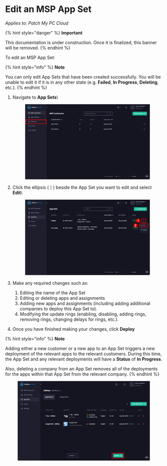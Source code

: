 # Edit an MSP App Set

_Applies to: Patch My PC Cloud_

{% hint style="danger" %}
**Important**

This documentation is under construction. Once it is finalized, this banner will be removed.
{% endhint %}

To edit an MSP App Set:

{% hint style="info" %}
**Note**

You can only edit App Sets that have been created successfully. You will be unable to edit it if it is in any other state (e.g. **Failed**, **In Progress**, **Deleting**, etc.).
{% endhint %}

1.  Navigate to **App Sets**\


    <figure><img src="../../../_images/gitbook/image (111).png" alt="Navigating to “App Sets”" width="563"><figcaption></figcaption></figure>
2.  Click the ellipsis (**⋮**) beside the App Set you want to edit and select **Edit**\


    <figure><img src="../../../_images/gitbook/image (112).png" alt="Clicking the ellipsis beside the App Set you want to edit" width="563"><figcaption></figcaption></figure>
3. Make any required changes such as:
   1. Editing the name of the App Set
   2. Editing or deleting apps and assignments
   3. Adding new apps and assignments (including adding additional companies to deploy this App Set to).
   4. Modifying the update rings (enabling, disabling, adding rings, removing rings, changing delays for rings, etc.).
4. Once you have finished making your changes, click **Deploy**

{% hint style="info" %}
**Note**

Adding either a new customer or a new app to an App Set triggers a new deployment of the relevant apps to the relevant customers. During this time, the App Set and any relevant deployments will have a **Status** of **In Progress**.

Also, deleting a company from an App Set removes all of the deployments for the apps within that App Set from the relevant company.
{% endhint %}

<figure><img src="../../../_images/gitbook/image (113).png" alt="Clicking “Deploy”" width="563"><figcaption></figcaption></figure>
